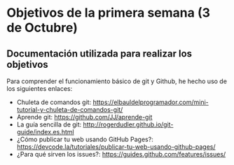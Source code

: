 # Objetivos de la primera semana (3 de Octubre)

## Documentación utilizada para realizar los objetivos

 Para comprender el funcionamiento básico de git y Github, he hecho uso de los siguientes enlaces:

 - Chuleta de comandos git: https://elbauldelprogramador.com/mini-tutorial-y-chuleta-de-comandos-git/
- Aprende git: https://github.com/JJ/aprende-git
- La guía sencilla de git: http://rogerdudler.github.io/git-guide/index.es.html
- ¿Cómo publicar tu web usando GitHub Pages?: https://devcode.la/tutoriales/publicar-tu-web-usando-github-pages/
- ¿Para qué sirven los issues?: https://guides.github.com/features/issues/
